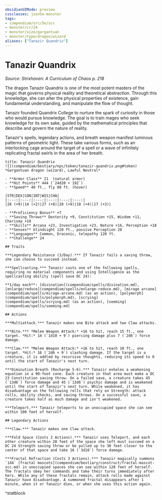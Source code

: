 ```yaml
---
obsidianUIMode: preview
cssclasses: json5e-monster
tags:
- compendium/src/5e/scc
- monster/cr/24
- monster/size/gargantuan
- monster/type/dragon/wizard
aliases: ["Tanazir Quandrix"]
---
```

# Tanazir Quandrix
*Source: Strixhaven: A Curriculum of Chaos p. 218*  

The dragon Tanazir Quandrix is one of the most potent masters of the magic that governs physical reality and theoretical abstraction. Through this knowledge, she can alter the physical properties of existence, gain fundamental understanding, and manipulate the flow of thought.

Tanazir founded Quandrix College to nurture the spark of curiosity in those who would pursue knowledge. The goal is to train mages who seek knowledge for its own sake, guided by the mathematical principles that describe and govern the nature of reality.

Tanazir's spells, legendary actions, and breath weapon manifest luminous patterns of geometric light. These take various forms, such as an interlocking cage around the target of a spell or a wave of infinitely replicating fractal swirls in the area of her breath.

```ad-statblock
title: Tanazir Quandrix
![](compendium/bestiary/npc/token/tanazir-quandrix.png#token)
*Gargantuan dragon (wizard), Lawful Neutral*

- **Armor Class** 21  (natural armor)
- **Hit Points** 444 (`24d20 + 192`)
- **Speed** 40 ft., fly 80 ft. (hover)

|STR|DEX|CON|INT|WIS|CHA|
|:---:|:---:|:---:|:---:|:---:|:---:|
|28 (+9)|14 (+2)|27 (+8)|28 (+9)|18 (+4)|17 (+3)|

- **Proficiency Bonus** +7
- **Saving Throws** Dexterity +9, Constitution +15, Wisdom +11, Charisma +10
- **Skills** Arcana +23, Investigation +23, Nature +16, Perception +18
- **Senses** blindsight 120 ft., passive Perception 28
- **Languages** Common, Draconic, telepathy 120 ft.
- **Challenge** 24

## Traits

***Legendary Resistance (3/Day).*** If Tanazir fails a saving throw, she can choose to succeed instead.

***Spellcasting.*** Tanazir casts one of the following spells, requiring no material components and using Intelligence as the spellcasting ability (spell save DC 24):

**1/day each**: [divination](compendium/spells/divination.md), [enlarge/reduce](compendium/spells/enlarge-reduce.md), [mirage arcane](compendium/spells/mirage-arcane.md) (as an action), [polymorph](compendium/spells/polymorph.md), [scrying](compendium/spells/scrying.md) (as an action), [seeming](compendium/spells/seeming.md)

## Actions

***Multiattack.*** Tanazir makes one Bite attack and two Claw attacks.

***Bite.*** *Melee Weapon Attack:* +16 to hit, reach 15 ft., one target. *Hit:* 14 (`1d10 + 9`) piercing damage plus 7 (`2d6`) force damage.

***Claw.*** *Melee Weapon Attack:* +16 to hit, reach 10 ft., one target. *Hit:* 16 (`2d6 + 9`) slashing damage. If the target is a creature, it is addled by recursive thoughts, reducing its speed to 0 until the start of Tanazir's next turn.

***Diminution Breath (Recharge 5-6).*** Tanazir exhales a weakening equation in a 90-foot cone. Each creature in that area must make a DC 23 Constitution saving throw. On a failed save, a creature takes 45 (`13d6`) force damage and 45 (`13d6`) psychic damage and is weakened until the start of Tanazir's next turn. While weakened, it has disadvantage on the following rolls that rely on Strength: attack rolls, ability checks, and saving throws. On a successful save, a creature takes half as much damage and isn't weakened.

***Teleport.*** Tanazir teleports to an unoccupied space she can see within 100 feet of herself.

## Legendary Actions

***Claw.*** Tanazir makes one Claw attack.

***Fold Space (Costs 2 Actions).*** Tanazir uses Teleport, and each other creature within 20 feet of the space she left must succeed on a DC 24 Strength saving throw or be pulled up to 30 feet closer to the center of that space and take 16 (`3d10`) force damage.

***Fractal Refraction (Costs 3 Actions).*** Tanazir magically summons `1d4` [fractal mascots](compendium/bestiary/construct/fractal-mascot-scc.md) in unoccupied spaces she can see within 120 feet of herself. The fractals obey her commands and take their turns immediately after hers. While any of these fractals remain, attack rolls made against Tanazir have disadvantage. A summoned fractal disappears after 1 minute, when it or Tanazir dies, or when she uses this action again.
```
^statblock